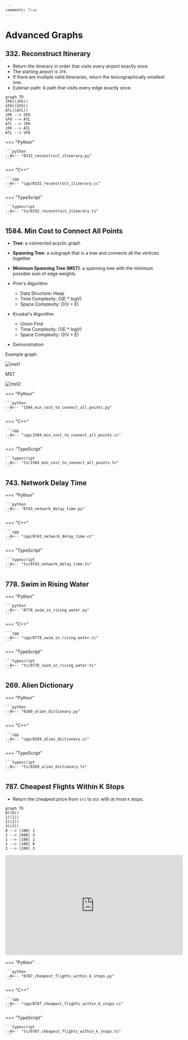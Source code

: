 ```yaml
---
comments: True
---
```


# Advanced Graphs

## 332. Reconstruct Itinerary

-   Return the itinerary in order that visits every airport exactly once.
-   The starting airport is `JFK`.
-   If there are multiple valid itineraries, return the lexicographically smallest one.
-   Eulerian path: A path that visits every edge exactly once.

```mermaid
graph TD
JFK((JFK))
SFO((SFO))
ATL((ATL))
JFK --> SFO
SFO --> ATL
ATL --> JFK
JFK --> ATL
ATL --> SFO
```

=== "Python"

    ```python
    --8<-- "0332_reconstruct_itinerary.py"
    ```

=== "C++"

    ```cpp
    --8<-- "cpp/0332_reconstruct_itinerary.cc"
    ```

=== "TypeScript"

    ```typescript
    --8<-- "ts/0332_reconstruct_itinerary.ts"
    ```

## 1584. Min Cost to Connect All Points

-   **Tree**: a connected acyclic graph
-   **Spanning Tree**: a subgraph that is a tree and connects all the vertices together
-   **Minimum Spanning Tree (MST)**: a spanning tree with the minimum possible sum of edge weights
-   Prim's Algorithm
    -   Data Structure: Heap
    -   Time Complexity: O(E \* logV)
    -   Space Complexity: O(V + E)
-   Kruskal's Algorithm

    -   Union Find
    -   Time Complexity: O(E \* logV)
    -   Space Complexity: O(V + E)

-   Demonstration

Example graph

![mst1](../assets/mst_1.png)

MST

![mst2](../assets/mst_2.png)

=== "Python"

    ```python
    --8<-- "1584_min_cost_to_connect_all_points.py"
    ```

=== "C++"

    ```cpp
    --8<-- "cpp/1584_min_cost_to_connect_all_points.cc"
    ```

=== "TypeScript"

    ```typescript
    --8<-- "ts/1584_min_cost_to_connect_all_points.ts"
    ```

## 743. Network Delay Time

=== "Python"

    ```python
    --8<-- "0743_network_delay_time.py"
    ```

=== "C++"

    ```cpp
    --8<-- "cpp/0743_network_delay_time.cc"
    ```

=== "TypeScript"

    ```typescript
    --8<-- "ts/0743_network_delay_time.ts"
    ```

## 778. Swim in Rising Water

=== "Python"

    ```python
    --8<-- "0778_swim_in_rising_water.py"
    ```

=== "C++"

    ```cpp
    --8<-- "cpp/0778_swim_in_rising_water.cc"
    ```

=== "TypeScript"

    ```typescript
    --8<-- "ts/0778_swim_in_rising_water.ts"
    ```

## 269. Alien Dictionary

=== "Python"

    ```python
    --8<-- "0269_alien_dictionary.py"
    ```

=== "C++"

    ```cpp
    --8<-- "cpp/0269_alien_dictionary.cc"
    ```

=== "TypeScript"

    ```typescript
    --8<-- "ts/0269_alien_dictionary.ts"
    ```

## 787. Cheapest Flights Within K Stops

-   Return the cheapest price from `src` to `dst` with at most `K` stops.

```mermaid
graph TD
0((0))
1((1))
2((2))
3((3))
0 --> |100| 1
1 --> |600| 3
1 --> |100| 2
2 --> |100| 0
2 --> |200| 3
```

<iframe width="560" height="315" src="https://www.youtube.com/embed/5eIK3zUdYmE?si=aBR0VbHXTgNuVlGz" title="YouTube video player" frameborder="0" allow="accelerometer; autoplay; clipboard-write; encrypted-media; gyroscope; picture-in-picture; web-share" referrerpolicy="strict-origin-when-cross-origin" allowfullscreen></iframe>

=== "Python"

    ```python
    --8<-- "0787_cheapest_flights_within_k_stops.py"
    ```

=== "C++"

    ```cpp
    --8<-- "cpp/0787_cheapest_flights_within_k_stops.cc"
    ```

=== "TypeScript"

    ```typescript
    --8<-- "ts/0787_cheapest_flights_within_k_stops.ts"
    ```
